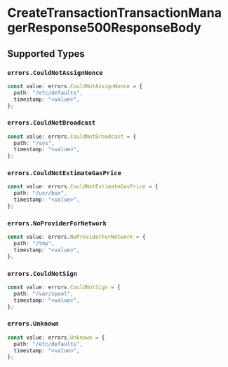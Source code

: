 # CreateTransactionTransactionManagerResponse500ResponseBody


## Supported Types

### `errors.CouldNotAssignNonce`

```typescript
const value: errors.CouldNotAssignNonce = {
  path: "/etc/defaults",
  timestamp: "<value>",
};
```

### `errors.CouldNotBroadcast`

```typescript
const value: errors.CouldNotBroadcast = {
  path: "/sys",
  timestamp: "<value>",
};
```

### `errors.CouldNotEstimateGasPrice`

```typescript
const value: errors.CouldNotEstimateGasPrice = {
  path: "/usr/bin",
  timestamp: "<value>",
};
```

### `errors.NoProviderForNetwork`

```typescript
const value: errors.NoProviderForNetwork = {
  path: "/tmp",
  timestamp: "<value>",
};
```

### `errors.CouldNotSign`

```typescript
const value: errors.CouldNotSign = {
  path: "/var/spool",
  timestamp: "<value>",
};
```

### `errors.Unknown`

```typescript
const value: errors.Unknown = {
  path: "/etc/defaults",
  timestamp: "<value>",
};
```

